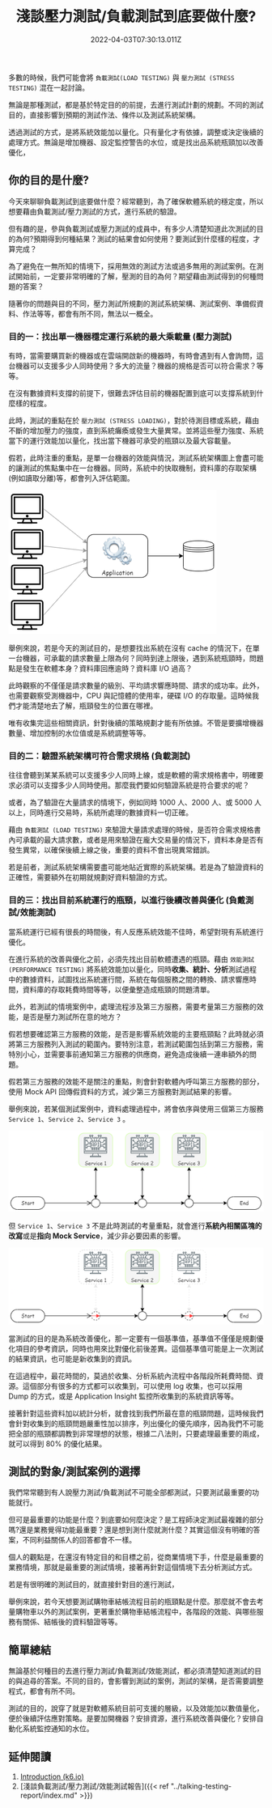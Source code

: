 ﻿---
title: 淺談壓力測試/負載測試到底要做什麼?
date: 2022-04-03T07:30:13.011Z
categories:
  - 測試
  - 開發雜談
tags:
  - 負載測試
lastmod: 2023-01-06T03:50:04.707Z
description: 許多人都會想到使用負載測試/壓力測試來驗證系統的穩健度，但想要藉由測試取得特定的結果數據，就必須在測試之前，就知道測試的目標為何？
keywords:
  - 壓力測試
  - 負載測試
slug: what-does-load-testing-do
---

多數的時候，我們可能會將 `負載測試(LOAD TESTING)` 與 `壓力測試 (STRESS TESTING)` 混在一起討論。

無論是那種測試，都是基於特定目的的前提，去進行測試計劃的規劃。不同的測試目的，直接影響到預期的測試作法、條件以及測試系統架構。

透過測試的方式，是將系統效能加以量化。只有量化才有依據，調整或決定後續的處理方式。無論是增加機器、設定監控警告的水位，或是找出品系統瓶頸加以改善優化，

<!--more-->

## 你的目的是什麼?

今天來聊聊負載測試到底要做什麼？經常聽到，為了確保軟體系統的穩定度，所以想要藉由負載測試/壓力測試的方式，進行系統的驗證。

但有趣的是，參與負載測試或壓力測試的成員中，有多少人清楚知道此次測試的目的為何?預期得到何種結果？測試的結果會如何使用？要測試到什麼樣的程度，才算完成？

為了避免在一無所知的情境下，採用無效的測試方法或過多無用的測試案例。在測試開始前，一定要非常明確的了解，壓測的目的為何？期望藉由測試得到的何種問題的答案？

隨著你的問題與目的不同，壓力測試所規劃的測試系統架構、測試案例、準備假資料、作法等等，都會有所不同，無法以一概全。

### 目的一：找出單一機器穩定運行系統的最大乘載量 (壓力測試)

有時，當需要購買新的機器或在雲端開啟新的機器時，有時會遇到有人會詢問，這台機器可以支援多少人同時使用？多大的流量？機器的規格是否可以符合需求？等等。

在沒有數據資料支撐的前提下，很難去評估目前的機器配置到底可以支撐系統到什麼樣的程度。

此時，測試的重點在於 `壓力測試 (STRESS LOADING)`，對於待測目標或系統，藉由不斷的增加壓力的強度，直到系統癱瘓或發生大量異常。並將這些壓力強度、系統當下的運行效能加以量化，找出當下機器可承受的瓶頸以及最大容載量。

假若，此時注重的重點，是單一台機器的效能與情況，測試系統架構圖上會盡可能的讓測試的焦點集中在一台機器。同時，系統中的快取機制，資料庫的存取架構(例如讀取分離)等，都會列入評估範圍。

![單一機器測試架構](images/stress_test_single_test_arch.png)

舉例來說，若是今天的測試目的，是想要找出系統在沒有 cache 的情況下，在單一台機器，可承載的請求數量上限為何？同時到達上限後，遇到系統瓶頸時，問題點是發生在軟體本身？資料庫回應逾時？資料庫 I/O 過高？

此時觀察的不僅僅是請求數量的級別、平均請求響應時間、請求的成功率。此外，也需要觀察受測機器中，CPU 與記憶體的使用率，硬碟 I/O 的存取量。這時候我們才能清楚地去了解，瓶頸發生的位置在哪裡。

唯有收集完這些相關資訊，針對後續的策略規劃才能有所依據。不管是要擴增機器數量、增加控制的水位值或是系統調整等等。

### 目的二：驗證系統架構可符合需求規格 (負載測試)

往往會聽到某某系統可以支援多少人同時上線，或是軟體的需求規格書中，明確要求必須可以支撐多少人同時使用。那麼我們要如何驗證系統是符合要求的呢？

或者，為了驗證在大量請求的情境下，例如同時 1000 人、2000 人、或 5000 人以上，同時進行交易時，系統所處理的數據資料一切正確。

藉由 `負載測試 (LOAD TESTING)` 來驗證大量請求處理的時候，是否符合需求規格書內可承載的最大請求數，或者是用來驗證在龐大交易量的情況下，資料本身是否有發生異常，以確保後續上線之後，重要的資料不會出現異常錯誤。

若是前者，測試系統架構需要盡可能地貼近實際的系統架構。若是為了驗證資料的正確性，需要額外在初期就規劃好資料驗證的方式。

### 目的三：找出目前系統運行的瓶頸，以進行後續改善與優化 (負戴測試/效能測試)

當系統運行已經有很長的時間後，有人反應系統效能不佳時，希望對現有系統進行優化。

在進行系統的改善與優化之前，必須先找出目前軟體遭遇的瓶頸。藉由 `效能測試(PERFORMANCE TESTING)` 將系統效能加以量化，同時**收集、統計、分析**測試過程中的數據資料，試圖找出系統運行間，系統在每個服務之間的轉換、請求響應時間，資料庫的存取耗費時間等等，以便彙整造成瓶頸的問題清單。

此外，若測試的情境案例中，處理流程涉及第三方服務，需要考量第三方服務的效能，是否是壓力測試所在意的地方？

假若想要確認第三方服務的效能，是否是影響系統效能的主要瓶頸點？此時就必須將第三方服務列入測試的範圍內。要特別注意，若測試範圍包括到第三方服務，需特別小心，並需要事前通知第三方服務的供應商，避免造成後續一連串額外的問題。

假若第三方服務的效能不是關注的重點，則會針對軟體內呼叫第三方服務的部分，使用 Mock API 回傳假資料的方式，減少第三方服務對測試結果的影響。

舉例來說，若某個測試案例中，資料處理過程中，將會依序與使用三個第三方服務  `Service 1`、`Service 2`、`Service 3`  。

![測試與第三方服務](images/stress_test_3rd_party_process_before.png)

但 `Service 1`、`Service 3` 不是此時測試的考量重點，就會進行**系統內相關區塊的改寫**或是**指向 Mock Service**，減少非必要因素的影響。

![測試與第三方服務](images/stress_test_3rd_party_process_after.png)

當測試的目的是為系統改善優化，那一定要有一個基準值，基準值不僅僅是規劃優化項目的參考資訊，同時也用來比對優化前後差異。這個基準值可能是上一次測試的結果資訊，也可能是新收集到的資訊。

在這過程中，最花時間的，莫過於收集、分析系統內流程中各階段所耗費時間、資源。這個部分有很多的方式都可以收集到，可以使用 log 收集，也可以採用 Dump 的方式，或是 Application Insight 監控所收集到的系統資訊等等。

接著針對這些資料加以統計分析，就會找到我們所最在意的瓶頸問題，這時候我們會針對收集到的瓶頸問題嚴重性加以排序，列出優化的優先順序，因為我們不可能把全部的瓶頸都調教到非常理想的狀態，根據二八法則，只要處理最重要的兩成，就可以得到 80% 的優化結果。

## 測試的對象/測試案例的選擇

我們常常聽到有人說壓力測試/負載測試不可能全部都測試，只要測試最重要的功能就行。

但可是最重要的功能是什麼？到底要如何麼決定？是工程師決定測試最複雜的部分嗎?還是業務覺得功能最重要？還是想到測什麼就測什麼？其實這個沒有明確的答案，不同利益關係人的回答都會不一樣。

個人的觀點是，在還沒有特定目的和目標之前，從商業情境下手，什麼是最重要的業務情境，那就是最重要的測試情境，接著再針對這個情境下去分析測試方式。

若是有很明確的測試目的，就直接針對目的進行測試，

舉例來說，若今天想要測試購物車結帳流程目前的瓶頸點是什麼。那麼就不會去考量購物車以外的測試案例，更著重於購物車結帳流程中，各階段的效能、與哪些服務有關係、結帳後的資料驗證等等。

## 簡單總結

無論基於何種目的去進行壓力測試/負載測試/效能測試，都必須清楚知道測試的目的與追尋的答案。不同的目的，會影響到測試的案例，測試的架構，是否需要調整程式，都會有所不同。

測試的目的，說穿了就是對軟體系統目前可支援的層級，以及效能加以數值量化，便於後續評估應對策略。是要加開機器？安排資源，進行系統改善與優化？安排自動化系統監控通知的水位。

## 延伸閱讀

1. [Introduction (k6.io)](https://k6.io/docs/test-types/introduction/)
2. [淺談負載測試/壓力測試/效能測試報告]({{< ref "../talking-testing-report/index.md" >}})

